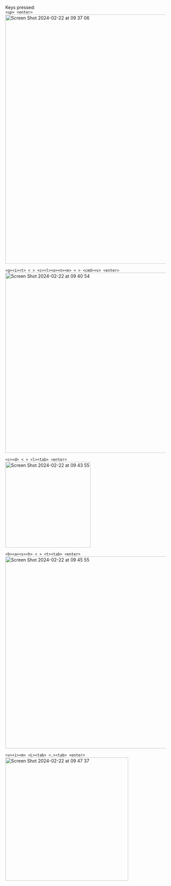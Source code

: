 Keys pressed: <br>
`<up> <enter>` <br>
<img width="780" alt="Screen Shot 2024-02-22 at 09 37 06" src="https://github.com/colinsutedja/cse15l-lab-reports/assets/156348859/f7660c98-f475-4064-8206-559dc5de4881"> <br>

`<g><i><t> < > <c><l><o><n><e> < > <cmd><v> <enter>` <br>
<img width="564" alt="Screen Shot 2024-02-22 at 09 40 54" src="https://github.com/colinsutedja/cse15l-lab-reports/assets/156348859/f3ad04cf-9389-4e82-825f-4e129661a366"> <br>

`<c><d> < > <l><tab> <enter>` <br>
<img width="268" alt="Screen Shot 2024-02-22 at 09 43 55" src="https://github.com/colinsutedja/cse15l-lab-reports/assets/156348859/29bded6a-48b7-464f-88b6-92e80ff16661"> <br>

`<b><a><s><h> < > <t><tab> <enter>` <br>
<img width="601" alt="Screen Shot 2024-02-22 at 09 45 55" src="https://github.com/colinsutedja/cse15l-lab-reports/assets/156348859/b1965816-fd23-468f-950e-99ce626bc6f4"> <br>

`<v><i><m> <L><tab> <.><tab> <enter>` <br>
<img width="386" alt="Screen Shot 2024-02-22 at 09 47 37" src="https://github.com/colinsutedja/cse15l-lab-reports/assets/156348859/34e995ff-da5e-47e1-8599-124683d69a28">
